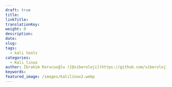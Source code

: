```yaml
---
draft: true
title:
linkTitle:
translationKey:
weight: 0
description:
date:
slug:
tags:
  - kali tools
categories:
  - Kali linux
author: İbrahim Korucuoğlu ([@siberoloji](https://github.com/siberoloji))
keywords: 
featured_image: /images/kalilinux2.webp
---
```

